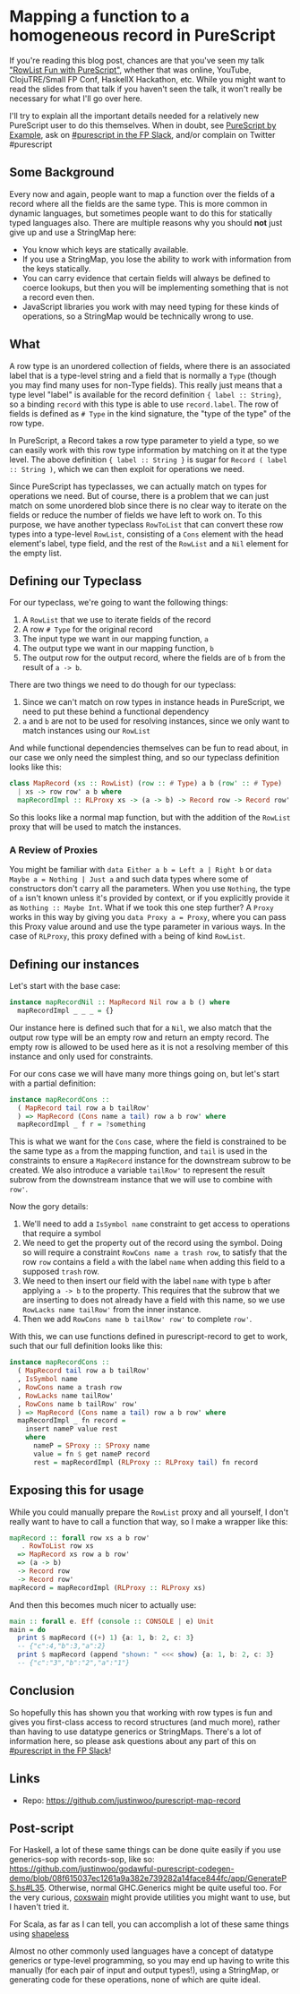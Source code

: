 # Mapping a function to a homogeneous record in PureScript

If you're reading this blog post, chances are that you've seen my talk ["RowList Fun with PureScript"](https://www.reddit.com/r/purescript/comments/6xs5f2/rowlist_fun_with_purescript_slides_from_small_fp/), whether that was online, YouTube, ClojuTRE/Small FP Conf, HaskellX Hackathon, etc. While you might want to read the slides from that talk if you haven't seen the talk, it won't really be necessary for what I'll go over here.

I'll try to explain all the important details needed for a relatively new PureScript user to do this themselves. When in doubt, see [PureScript by Example](https://leanpub.com/purescript/read), ask on [#purescript in the FP Slack](https://fpchat-invite.herokuapp.com/), and/or complain on Twitter #purescript

## Some Background

Every now and again, people want to map a function over the fields of a record where all the fields are the same type. This is more common in dynamic languages, but sometimes people want to do this for statically typed languages also. There are multiple reasons why you should **not** just give up and use a StringMap here:

* You know which keys are statically available.
* If you use a StringMap, you lose the ability to work with information from the keys statically.
* You can carry evidence that certain fields will always be defined to coerce lookups, but then you will be implementing something that is not a record even then.
* JavaScript libraries you work with may need typing for these kinds of operations, so a StringMap would be technically wrong to use.

## What

A row type is an unordered collection of fields, where there is an associated label that is a type-level string and a field that is normally a `Type` (though you may find many uses for non-Type fields). This really just means that a type level "label" is available for the record definition `{ label :: String}`, so a binding `record` with this type is able to use `record.label`. The row of fields is defined as `# Type` in the kind signature, the "type of the type" of the row type.

In PureScript, a Record takes a row type parameter to yield a type, so we can easily work with this row type information by matching on it at the type level. The above definition `{ label :: String }` is sugar for `Record ( label :: String )`, which we can then exploit for operations we need.

Since PureScript has typeclasses, we can actually match on types for operations we need. But of course, there is a problem that we can just match on some unordered blob since there is no clear way to iterate on the fields or reduce the number of fields we have left to work on. To this purpose, we have another typeclass `RowToList` that can convert these row types into a type-level `RowList`, consisting of a `Cons` element with the head element's label, type field, and the rest of the `RowList` and a `Nil` element for the empty list.

## Defining our Typeclass

For our typeclass, we're going to want the following things:

1. A `RowList` that we use to iterate fields of the record
2. A row `# Type` for the original record
3. The input type we want in our mapping function, `a`
4. The output type we want in our mapping function, `b`
5. The output row for the output record, where the fields are of `b` from the result of `a -> b`.

There are two things we need to do though for our typeclass:

1. Since we can't match on row types in instance heads in PureScript, we need to put these behind a functional dependency
2. `a` and `b` are not to be used for resolving instances, since we only want to match instances using our `RowList`

And while functional dependencies themselves can be fun to read about, in our case we only need the simplest thing, and so our typeclass definition looks like this:

```hs
class MapRecord (xs :: RowList) (row :: # Type) a b (row' :: # Type)
  | xs -> row row' a b where
  mapRecordImpl :: RLProxy xs -> (a -> b) -> Record row -> Record row'
```

So this looks like a normal map function, but with the addition of the `RowList` proxy that will be used to match the instances.

### A Review of Proxies

You might be familiar with `data Either a b = Left a | Right b` or `data Maybe a = Nothing | Just a` and such data types where some of constructors don't carry all the parameters. When you use `Nothing`, the type of `a` isn't known unless it's provided by context, or if you explicitly provide it as `Nothing :: Maybe Int`. What if we took this one step further? A `Proxy` works in this way by giving you `data Proxy a = Proxy`, where you can pass this Proxy value around and use the type parameter in various ways. In the case of `RLProxy`, this proxy defined with `a` being of kind `RowList`.

## Defining our instances

Let's start with the base case:

```hs
instance mapRecordNil :: MapRecord Nil row a b () where
  mapRecordImpl _ _ _ = {}
```

Our instance here is defined such that for a `Nil`, we also match that the output row type will be an empty row and return an empty record. The empty row is allowed to be used here as it is not a resolving member of this instance and only used for constraints.

For our cons case we will have many more things going on, but let's start with a partial definition:

```hs
instance mapRecordCons ::
  ( MapRecord tail row a b tailRow'
  ) => MapRecord (Cons name a tail) row a b row' where
  mapRecordImpl _ f r = ?something
```

This is what we want for the `Cons` case, where the field is constrained to be the same type as `a` from the mapping function, and `tail` is used in the constraints to ensure a `MapRecord` instance for the downstream subrow to be created. We also introduce a variable `tailRow'` to represent the result subrow from the downstream instance that we will use to combine with `row'`.

Now the gory details:

1. We'll need to add a `IsSymbol name` constraint to get access to operations that require a symbol
2. We need to get the property out of the record using the symbol. Doing so will require a constraint `RowCons name a trash row`, to satisfy that the row `row` contains a field `a` with the label `name` when adding this field to a supposed `trash` row.
3. We need to then insert our field with the label `name` with type `b` after applying `a -> b` to the property. This requires that the subrow that we are inserting to does not already have a field with this name, so we use `RowLacks name tailRow'` from the inner instance.
4. Then we add `RowCons name b tailRow' row'` to complete `row'`.

With this, we can use functions defined in purescript-record to get to work, such that our full definition looks like this:

```hs
instance mapRecordCons ::
  ( MapRecord tail row a b tailRow'
  , IsSymbol name
  , RowCons name a trash row
  , RowLacks name tailRow'
  , RowCons name b tailRow' row'
  ) => MapRecord (Cons name a tail) row a b row' where
  mapRecordImpl _ fn record =
    insert nameP value rest
    where
      nameP = SProxy :: SProxy name
      value = fn $ get nameP record
      rest = mapRecordImpl (RLProxy :: RLProxy tail) fn record
```

## Exposing this for usage

While you could manually prepare the `RowList` proxy and all yourself, I don't really want to have to call a function that way, so I make a wrapper like this:

```hs
mapRecord :: forall row xs a b row'
   . RowToList row xs
  => MapRecord xs row a b row'
  => (a -> b)
  -> Record row
  -> Record row'
mapRecord = mapRecordImpl (RLProxy :: RLProxy xs)
```

And then this becomes much nicer to actually use:

```hs
main :: forall e. Eff (console :: CONSOLE | e) Unit
main = do
  print $ mapRecord ((+) 1) {a: 1, b: 2, c: 3}
  -- {"c":4,"b":3,"a":2}
  print $ mapRecord (append "shown: " <<< show) {a: 1, b: 2, c: 3}
  -- {"c":"3","b":"2","a":"1"}
```

## Conclusion

So hopefully this has shown you that working with row types is fun and gives you first-class access to record structures (and much more), rather than having to use datatype generics or StringMaps. There's a lot of information here, so please ask questions about any part of this on [#purescript in the FP Slack](https://fpchat-invite.herokuapp.com/)!

## Links

* Repo: https://github.com/justinwoo/purescript-map-record

## Post-script

For Haskell, a lot of these same things can be done quite easily if you use generics-sop with records-sop, like so: https://github.com/justinwoo/godawful-purescript-codegen-demo/blob/08f615037ec1261a9a382e739282a14face844fc/app/GeneratePS.hs#L35. Otherwise, normal GHC.Generics might be quite useful too. For the very curious, [coxswain](https://github.com/nfrisby/coxswain) might provide utilities you might want to use, but I haven't tried it.

For Scala, as far as I can tell, you can accomplish a lot of these same things using [shapeless](https://github.com/milessabin/shapeless)

Almost no other commonly used languages have a concept of datatype generics or type-level programming, so you may end up having to write this manually (for each pair of input and output types!), using a StringMap, or generating code for these operations, none of which are quite ideal.